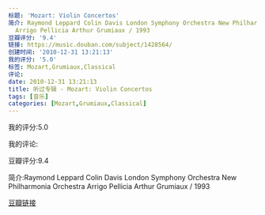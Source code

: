 ```yaml
---
标题: 'Mozart: Violin Concertos'
简介: Raymond Leppard Colin Davis London Symphony Orchestra New Philharmonia Orchestra
  Arrigo Pellicia Arthur Grumiaux / 1993
豆瓣评分: '9.4'
链接: https://music.douban.com/subject/1428564/
创建时间: '2010-12-31 13:21:13'
我的评分: '5.0'
标签: Mozart,Grumiaux,Classical
评论:
date: 2010-12-31 13:21:13
title: 听过专辑 - Mozart: Violin Concertos
tags: [音乐]
categories: [Mozart,Grumiaux,Classical]
---
```


我的评分:5.0

我的评论:

豆瓣评分:9.4

简介:Raymond Leppard Colin Davis London Symphony Orchestra New Philharmonia Orchestra Arrigo Pellicia Arthur Grumiaux / 1993

[豆瓣链接](https://music.douban.com/subject/1428564/)

